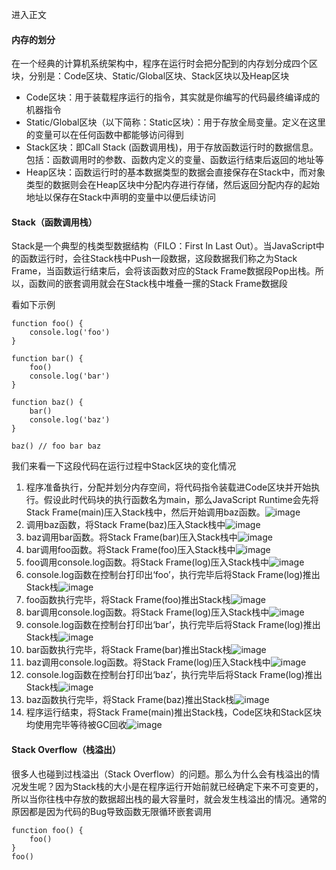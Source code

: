 进入正文
#### 内存的划分

在一个经典的计算机系统架构中，程序在运行时会把分配到的内存划分成四个区块，分别是：Code区块、Static/Global区块、Stack区块以及Heap区块

- Code区块：用于装载程序运行的指令，其实就是你编写的代码最终编译成的机器指令
- Static/Global区块（以下简称：Static区块）：用于存放全局变量。定义在这里的变量可以在任何函数中都能够访问得到
- Stack区块：即Call Stack (函数调用栈)，用于存放函数运行时的数据信息。包括：函数调用时的参数、函数内定义的变量、函数运行结束后返回的地址等
- Heap区块：函数运行时的基本数据类型的数据会直接保存在Stack中，而对象类型的数据则会在Heap区块中分配内存进行存储，然后返回分配内存的起始地址以保存在Stack中声明的变量中以便后续访问

#### Stack（函数调用栈）

Stack是一个典型的栈类型数据结构（FILO：First In Last Out）。当JavaScript中的函数运行时，会往Stack栈中Push一段数据，这段数据我们称之为Stack Frame，当函数运行结束后，会将该函数对应的Stack Frame数据段Pop出栈。所以，函数间的嵌套调用就会在Stack栈中堆叠一摞的Stack Frame数据段

看如下示例

    function foo() {
        console.log('foo')
    }
    
    function bar() {
        foo()
        console.log('bar')
    }
    
    function baz() {
        bar()
        console.log('baz')
    }
    
    baz() // foo bar baz
我们来看一下这段代码在运行过程中Stack区块的变化情况

1. 程序准备执行，分配并划分内存空间，将代码指令装载进Code区块并开始执行。假设此时代码块的执行函数名为main，那么JavaScript Runtime会先将Stack Frame(main)压入Stack栈中，然后开始调用baz函数。![image](38348F57A9DB4DB0B0E02CDE01EBCA9E)
2. 调用baz函数，将Stack Frame(baz)压入Stack栈中![image](E2978F93685B46FBAD8D116350B21BD0)
3. baz调用bar函数。将Stack Frame(bar)压入Stack栈中![image](6DD0D46891744E37AAB70FBCC14EF446)
4. bar调用foo函数。将Stack Frame(foo)压入Stack栈中![image](56B614ACEA7A449AB0DB29090AE1D657)
5. foo调用console.log函数。将Stack Frame(log)压入Stack栈中![image](415946D258BD46F5A6FCD1D698D7D3D3)
6. console.log函数在控制台打印出‘foo’，执行完毕后将Stack Frame(log)推出Stack栈![image](B660B9DF8D294EE4BBBD4D8A9EE62BB2)
7. foo函数执行完毕，将Stack Frame(foo)推出Stack栈![image](CE56B0E1EC07451E80E15D936E73A0D1)
8. bar调用console.log函数。将Stack Frame(log)压入Stack栈中![image](E6A103D139834C259DADF2690AFC236A)
9. console.log函数在控制台打印出‘bar’，执行完毕后将Stack Frame(log)推出Stack栈![image](6EBF9C9C64A94975B206CD8B6CA38636)
10. bar函数执行完毕，将Stack Frame(bar)推出Stack栈![image](D4F3F2BFF3E340EDB11ECBD79A9C297F)
11. baz调用console.log函数。将Stack Frame(log)压入Stack栈中![image](E3BB692490DC464EA5E1145BFAEF6505)
12. console.log函数在控制台打印出‘baz’，执行完毕后将Stack Frame(log)推出Stack栈![image](372D816F879A43D38ACBA3CE72C0F94D)
13. baz函数执行完毕，将Stack Frame(baz)推出Stack栈![image](4DA57D7A5756472FA064A0CD2AB05FC3)
14. 程序运行结束，将Stack Frame(main)推出Stack栈，Code区块和Stack区块均使用完毕等待被GC回收![image](FBBACEE4D9824DDE837DB77B23A4D187)

#### Stack Overflow（栈溢出）

很多人也碰到过栈溢出（Stack Overflow）的问题。那么为什么会有栈溢出的情况发生呢？因为Stack栈的大小是在程序运行开始前就已经确定下来不可变更的，所以当你往栈中存放的数据超出栈的最大容量时，就会发生栈溢出的情况。通常的原因都是因为代码的Bug导致函数无限循环嵌套调用

    function foo() {
        foo()
    }
    foo()
